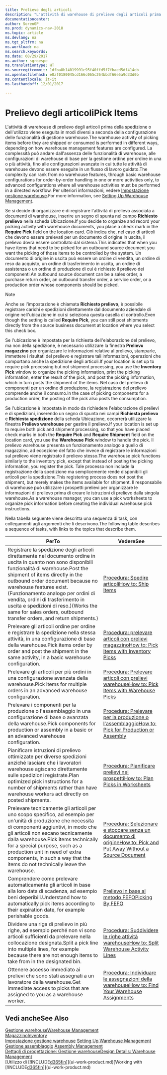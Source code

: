 ```yaml
---
title: Prelievo degli articoli
description: "L'attività di warehouse di prelievo degli articoli prima della spedizione o dell'utilizzo viene eseguita in modi diversi a seconda della configurazione delle funzionalità di gestione warehouse. La complessità [delle operazioni di setup](../configure-warehouse-processes.md) può andare dall'assenza delle funzionalità di warehouse, alle configurazioni di warehouse di base per la gestione ordine per ordine in una o più attività, fino alle configurazioni avanzate in cui tutte le attività di warehouse devono essere eseguite in un flusso di lavoro guidato."
documentationcenter: 
author: SorenGP
ms.prod: dynamics-nav-2018
ms.topic: article
ms.devlang: na
ms.tgt_pltfrm: na
ms.workload: na
ms.search.keywords: 
ms.date: 08/29/2017
ms.author: sgroespe
ms.translationtype: HT
ms.sourcegitcommit: 1dfba8b14019991c95f40ffd5f7fbaed5df414eb
ms.openlocfilehash: e0af0180045cd166c065c264bbdf66e5a9d33d0b
ms.contentlocale: it-it
ms.lasthandoff: 12/01/2017

---
```

# <a name="pick-items"></a><span data-ttu-id="5fe71-104">Prelievo degli articoli</span><span class="sxs-lookup"><span data-stu-id="5fe71-104">Pick Items</span></span>
<span data-ttu-id="5fe71-105">L'attività di warehouse di prelievo degli articoli prima della spedizione o dell'utilizzo viene eseguita in modi diversi a seconda della configurazione delle funzionalità di gestione warehouse.</span><span class="sxs-lookup"><span data-stu-id="5fe71-105">The warehouse activity of picking items before they are shipped or consumed is performed in different ways, depending on how warehouse management features are configured.</span></span> <span data-ttu-id="5fe71-106">La complessità può andare dall'assenza delle funzionalità di warehouse, alle configurazioni di warehouse di base per la gestione ordine per ordine in una o più attività, fino alle configurazioni avanzate in cui tutte le attività di warehouse devono essere eseguite in un flusso di lavoro guidato.</span><span class="sxs-lookup"><span data-stu-id="5fe71-106">The complexity can rank from no warehouse features, through basic warehouse configurations for order-by-order handling in one or more activities only, to advanced configurations where all warehouse activities must be performed in a directed workflow.</span></span> <span data-ttu-id="5fe71-107">Per ulteriori informazioni, vedere [Impostazione gestione warehouse](warehouse-setup-warehouse.md).</span><span class="sxs-lookup"><span data-stu-id="5fe71-107">For more information, see [Setting Up Warehouse Management](warehouse-setup-warehouse.md).</span></span>

<span data-ttu-id="5fe71-108">Se si decide di organizzare e di registrare l'attività di prelievo associata a documenti di warehouse, inserire un segno di spunta nel campo **Richiesto prelievo** nella scheda Ubicazione.</span><span class="sxs-lookup"><span data-stu-id="5fe71-108">If you decide to organize and record your picking activity with warehouse documents, you place a check mark in the **Require Pick** field on the location card.</span></span> <span data-ttu-id="5fe71-109">Ciò indica che, nel caso di articoli che devono essere prelevati per un documento di origine in uscita, il prelievo dovrà essere controllato dal sistema.</span><span class="sxs-lookup"><span data-stu-id="5fe71-109">This indicates that when you have items that need to be picked for an outbound source document you want the picking of those items to be controlled by the system.</span></span> <span data-ttu-id="5fe71-110">Un documento di origine in uscita può essere un ordine di vendita, un ordine di reso da acquisto, un ordine di trasferimento in uscita, un ordine di assistenza o un ordine di produzione di cui è richiesto il prelievo dei componenti.</span><span class="sxs-lookup"><span data-stu-id="5fe71-110">An outbound source document can be a sales order, a purchase return order, an outbound transfer order, a service order, or a production order whose components should be picked.</span></span>

> [!NOTE]
> <span data-ttu-id="5fe71-111">Anche se l'impostazione è chiamata **Richiesto prelievo**, è possibile registrare carichi e spedizioni direttamente dal documento aziendale di origine nell'ubicazione in cui si seleziona questa casella di controllo.</span><span class="sxs-lookup"><span data-stu-id="5fe71-111">Even though the setting is called **Require Pick**, you can still post shipments directly from the source business document at location where you select this check box.</span></span>

<span data-ttu-id="5fe71-112">Se l'ubicazione è impostata per la richiesta dell'elaborazione del prelievo, ma non della spedizione, è necessario utilizzare la finestra **Prelievo magazzino** per organizzare le informazioni relative al prelievo, stamparle, immettere i risultati del prelievo e registrare tali informazioni, operazioni che comportano anche la spedizione degli articoli.</span><span class="sxs-lookup"><span data-stu-id="5fe71-112">If your location is set up to require pick processing but not shipment processing, you use the **Inventory Pick** window to organize the picking information, print the picking information, enter the result of the pick, and post the picking information, which in turn posts the shipment of the items.</span></span> <span data-ttu-id="5fe71-113">Nel caso del prelievo di componenti per un ordine di produzione, la registrazione del prelievo comprende anche il consumo.</span><span class="sxs-lookup"><span data-stu-id="5fe71-113">In the case of picking components for a production order, the posting of the pick also posts the consumption.</span></span>

<span data-ttu-id="5fe71-114">Se l'ubicazione è impostata in modo da richiedere l'elaborazione di prelievi e di spedizioni, inserendo un segno di spunta nei campi **Richiesta prelievo** e **Richiesta spedizione** della scheda Ubicazione, occorrerà utilizzare la finestra **Prelievo warehouse** per gestire il prelievo.</span><span class="sxs-lookup"><span data-stu-id="5fe71-114">If your location is set up to require both pick and shipment processing, so that you have placed check marks in both the **Require Pick** and **Require Shipment** field on the location card, you use the **Warehouse Pick** window to handle the pick.</span></span> <span data-ttu-id="5fe71-115">Il prelievo warehouse presenta un funzionamento analogo a quello di magazzino, ad eccezione del fatto che invece di registrare le informazioni sul prelievo viene registrato il prelievo stesso.</span><span class="sxs-lookup"><span data-stu-id="5fe71-115">The warehouse pick functions similarly to the inventory pick, except that instead of posting the picking information, you register the pick.</span></span> <span data-ttu-id="5fe71-116">Tale processo non include la registrazione della spedizione ma semplicemente rende disponibili gli articoli per la spedizione.</span><span class="sxs-lookup"><span data-stu-id="5fe71-116">This registering process does not post the shipment, but merely makes the items available for shipment.</span></span> <span data-ttu-id="5fe71-117">Il responsabile di warehouse può utilizzare i prospetti prelievi per organizzare le informazioni di prelievo prima di creare le istruzioni di prelievo dalla singola warehouse.</span><span class="sxs-lookup"><span data-stu-id="5fe71-117">As a warehouse manager, you can use a pick worksheets to organize pick information before creating the individual warehouse pick instructions.</span></span>

<span data-ttu-id="5fe71-118">Nella tabella seguente viene descritta una sequenza di task, con collegamenti agli argomenti che li descrivono.</span><span class="sxs-lookup"><span data-stu-id="5fe71-118">The following table describes a sequence of tasks, with links to the topics that describe them.</span></span>   

|<span data-ttu-id="5fe71-119">**Per**</span><span class="sxs-lookup"><span data-stu-id="5fe71-119">**To**</span></span>|<span data-ttu-id="5fe71-120">**Vedere**</span><span class="sxs-lookup"><span data-stu-id="5fe71-120">**See**</span></span>|
|------------|-------------|  
|<span data-ttu-id="5fe71-121">Registrare la spedizione degli articoli direttamente nel documento ordine in uscita in quanto non sono disponibili funzionalità di warehouse.</span><span class="sxs-lookup"><span data-stu-id="5fe71-121">Post the shipment of items directly in the outbound order document because no warehouse features exist.</span></span> <span data-ttu-id="5fe71-122">(Funzionamento analogo per ordini di vendita, ordini di trasferimento in uscita e spedizioni di reso.)</span><span class="sxs-lookup"><span data-stu-id="5fe71-122">(Works the same for sales orders, outbound transfer orders, and return shipments.)</span></span>|[<span data-ttu-id="5fe71-123">Procedura: Spedire articoli</span><span class="sxs-lookup"><span data-stu-id="5fe71-123">How to: Ship Items</span></span>](warehouse-how-ship-items.md)|  
|<span data-ttu-id="5fe71-124">Prelevare gli articoli ordine per ordine e registrare la spedizione nella stessa attività, in una configurazione di base della warehouse.</span><span class="sxs-lookup"><span data-stu-id="5fe71-124">Pick items order by order and post the shipment in the same activity, in a basic warehouse configuration.</span></span>|[<span data-ttu-id="5fe71-125">Procedura: prelevare articoli con prelievi magazzino</span><span class="sxs-lookup"><span data-stu-id="5fe71-125">How to: Pick Items with Inventory Picks</span></span>](warehouse-how-to-pick-items-with-inventory-picks.md)|
|<span data-ttu-id="5fe71-126">Prelevare gli articoli per più ordini in una configurazione avanzata della warehouse.</span><span class="sxs-lookup"><span data-stu-id="5fe71-126">Pick items for multiple orders in an advanced warehouse configuration.</span></span>|[<span data-ttu-id="5fe71-127">Procedura: Prelevare articoli con prelievi warehouse</span><span class="sxs-lookup"><span data-stu-id="5fe71-127">How to: Pick Items with Warehouse Picks</span></span>](warehouse-how-to-pick-items-for-warehouse-shipment.md)|  
|<span data-ttu-id="5fe71-128">Prelevare i componenti per la produzione o l'assemblaggio in una configurazione di base o avanzata della warehouse.</span><span class="sxs-lookup"><span data-stu-id="5fe71-128">Pick components for production or assembly in a basic or an advanced warehouse configuration.</span></span>|[<span data-ttu-id="5fe71-129">Procedura: Prelevare per la produzione o l'assemblaggio</span><span class="sxs-lookup"><span data-stu-id="5fe71-129">How to: Pick for Production or Assembly</span></span>](warehouse-how-to-pick-for-production.md)|  
|<span data-ttu-id="5fe71-130">Pianificare istruzioni di prelievo ottimizzate per diverse spedizioni anziché lasciare che i lavoratori warehouse agiscano direttamente sulle spedizioni registrate.</span><span class="sxs-lookup"><span data-stu-id="5fe71-130">Plan optimized pick instructions for a number of shipments rather than have warehouse workers act directly on posted shipments.</span></span>|[<span data-ttu-id="5fe71-131">Procedura: Pianificare prelievi nei prospetti</span><span class="sxs-lookup"><span data-stu-id="5fe71-131">How to: Plan Picks in Worksheets</span></span>](warehouse-how-to-plan-picks-in-worksheets.md)|  
|<span data-ttu-id="5fe71-132">Prelevare tecnicamente gli articoli per uno scopo specifico, ad esempio per un'unità di produzione che necessita di componenti aggiuntivi, in modo che gli articoli non escano tecnicamente dalla warehouse.</span><span class="sxs-lookup"><span data-stu-id="5fe71-132">Pick items technically for a special purpose, such as a production unit in need of extra components, in such a way that the items do not technically leave the warehouse.</span></span>|[<span data-ttu-id="5fe71-133">Procedura: Selezionare e stoccare senza un documento di origine</span><span class="sxs-lookup"><span data-stu-id="5fe71-133">How to: Pick and Put Away Without a Source Document</span></span>](warehouse-how-to-create-put-aways-from-internal-put-aways.md)|
|<span data-ttu-id="5fe71-134">Comprendere come prelevare automaticamente gli articoli in base alla loro data di scadenza, ad esempio beni deperibili.</span><span class="sxs-lookup"><span data-stu-id="5fe71-134">Understand how to automatically pick items according to their expiration date, for example perishable goods.</span></span>|[<span data-ttu-id="5fe71-135">Prelievo in base al metodo FEFO</span><span class="sxs-lookup"><span data-stu-id="5fe71-135">Picking By FEFO</span></span>](warehouse-picking-by-fefo.md)|
|<span data-ttu-id="5fe71-136">Dividere una riga di prelievo in più righe, ad esempio perché non vi sono articoli sufficienti da prelevare nella collocazione designata.</span><span class="sxs-lookup"><span data-stu-id="5fe71-136">Split a pick line into multiple lines, for example because there are not enough items to take from in the designated bin.</span></span>|[<span data-ttu-id="5fe71-137">Procedura: Suddividere le righe attività warehouse</span><span class="sxs-lookup"><span data-stu-id="5fe71-137">How to: Split Warehouse Activity Lines</span></span>](warehouse-how-to-split-warehouse-activity-lines.md)|
|<span data-ttu-id="5fe71-138">Ottenere accesso immediato ai prelievi che sono stati assegnati a un lavoratore della warehouse.</span><span class="sxs-lookup"><span data-stu-id="5fe71-138">Get immediate access to picks that are assigned to you as a warehouse worker.</span></span>|[<span data-ttu-id="5fe71-139">Procedura: Individuare le assegnazioni della warehouse</span><span class="sxs-lookup"><span data-stu-id="5fe71-139">How to: Find Your Warehouse Assignments</span></span>](warehouse-how-to-find-your-warehouse-assignments.md)|  

## <a name="see-also"></a><span data-ttu-id="5fe71-140">Vedi anche</span><span class="sxs-lookup"><span data-stu-id="5fe71-140">See Also</span></span>  
[<span data-ttu-id="5fe71-141">Gestione warehouse</span><span class="sxs-lookup"><span data-stu-id="5fe71-141">Warehouse Management</span></span>](warehouse-manage-warehouse.md)  
[<span data-ttu-id="5fe71-142">Magazzino</span><span class="sxs-lookup"><span data-stu-id="5fe71-142">Inventory</span></span>](inventory-manage-inventory.md)  
<span data-ttu-id="5fe71-143">[Impostazione gestione warehouse](warehouse-setup-warehouse.md)   </span><span class="sxs-lookup"><span data-stu-id="5fe71-143">[Setting Up Warehouse Management](warehouse-setup-warehouse.md)   </span></span>  
<span data-ttu-id="5fe71-144">[Gestione assemblaggio](assembly-assemble-items.md)  </span><span class="sxs-lookup"><span data-stu-id="5fe71-144">[Assembly Management](assembly-assemble-items.md)  </span></span>  
[<span data-ttu-id="5fe71-145">Dettagli di progettazione: Gestione warehouse</span><span class="sxs-lookup"><span data-stu-id="5fe71-145">Design Details: Warehouse Management</span></span>](design-details-warehouse-management.md)  
<span data-ttu-id="5fe71-146">[Utilizzo di [!INCLUDE[d365fin](includes/d365fin_md.md)]](ui-work-product.md)</span><span class="sxs-lookup"><span data-stu-id="5fe71-146">[Working with [!INCLUDE[d365fin](includes/d365fin_md.md)]](ui-work-product.md)</span></span>

